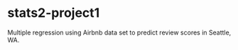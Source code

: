 # stats2-project1
Multiple regression using Airbnb data set to predict review scores in Seattle, WA.
